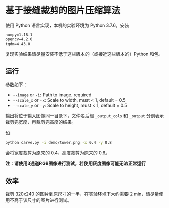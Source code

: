 # 基于接缝裁剪的图片压缩算法

使用 Python 语言实现，本机的实验环境为 Python 3.7.6，安装

```
numpy=1.18.1
opencv=4.2.0
tqdm=4.43.0
```

复现实验结果请尽量安装不低于这些版本的（或接近这些版本的）Python 和包。

## 运行

参数如下：

 - `--image` or `-i`: Path to image. required
 - `--scale_x` or `-x`: Scale to width, must < 1, default = 0.5
 - `--scale_y` or `-y`: Scale to height, must < 1, default = 0.5

输出将位于输入图像同一目录下，文件名后缀 `_output_cols` 和 `_output` 分别表示裁剪完宽度，再裁剪完高度的结果。

如

```bash
python carve.py -i demo/tower.png -x 0.4 -y 0.8
```

会将宽度裁剪为原来的 0.4，高度裁剪为原来的 0.6。

**注：请使用3通道RGB图像进行测试，若使用灰度图像可能无法正常运行**

## 效率

裁剪 320x240 的图片到原尺寸的一半，在实验环境下大约需要 2 min，请尽量使用不高于该尺寸的图片进行测试。